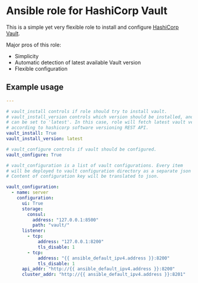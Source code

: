 # Ansible role for HashiCorp Vault

This is a simple yet very flexible role to install and configure [HashiCorp Vault](https://vaultproject.io/).

Major pros of this role:
* Simplicity
* Automatic detection of latest available Vault version
* Flexible configuration

## Example usage

```yaml
---

# vault_install controls if role should try to install vault.
# vault_install_version controls which version should be installed, and
# can be set to 'latest'. In this case, role will fetch latest vault version
# according to hashicorp software versioning REST API.
vault_install: True
vault_install_version: latest

# vault_configure controls if vault should be configured.
vault_configure: True

# vault_configuration is a list of vault configurations. Every item
# will be deployed to vault configuration directory as a separate json file.
# Content of configuration key will be translated to json.

vault_configuration:
  - name: server
    configuration:
      ui: True
      storage:
        consul:
          address: "127.0.0.1:8500"
          path: "vault/"
      listener:
        - tcp:
            address: "127.0.0.1:8200"
            tls_disable: 1
        - tcp:
            address: "{{ ansible_default_ipv4.address }}:8200"
            tls_disable: 1
      api_addr: "http://{{ ansible_default_ipv4.address }}:8200"
      cluster_addr: "http://{{ ansible_default_ipv4.address }}:8201"
```
